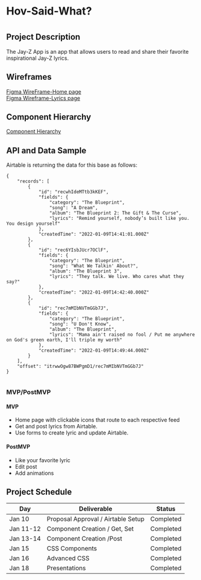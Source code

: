 # Hov-Said-What?
# 



## Project Description
The Jay-Z App is an app that allows users to read and share their favorite inspirational Jay-Z lyrics. 

## Wireframes
[Figma WireFrame-Home page](https://www.figma.com/file/HSu0xenosMnsYxAKQeAB3V/JAY-Z-APP?node-id=1%3A2)
<br/>
[Figma Wireframe-Lyrics page](https://www.figma.com/file/HSu0xenosMnsYxAKQeAB3V/JAY-Z-APP?node-id=78%3A16)



## Component Hierarchy
[Component Hierarchy](https://www.figma.com/file/HSu0xenosMnsYxAKQeAB3V/JAY-Z-APP?node-id=91%3A2)



## API and Data Sample



Airtable is returning the data for this base as follows:

```
{
    "records": [
        {
            "id": "recwhIdeMTtb3kKEF",
            "fields": {
                "category": "The Blueprint",
                "song": "A Dream",
                "album": "The Blueprint 2: The Gift & The Curse",
                "lyrics": "Remind yourself, nobody’s built like you. You design yourself"
            },
            "createdTime": "2022-01-09T14:41:01.000Z"
        },
        {
            "id": "rec6YIsbJUcr7OClF",
            "fields": {
                "category": "The Blueprint",
                "song": "What We Talkin' About?",
                "album": "The Blueprint 3",
                "lyrics": "They talk. We live. Who cares what they say?"
            },
            "createdTime": "2022-01-09T14:42:40.000Z"
        },
        {
            "id": "rec7mMIbNVTmGGb7J",
            "fields": {
                "category": "The Blueprint",
                "song": "U Don't Know",
                "album": "The Blueprint",
                "lyrics": "Mama ain't raised no fool / Put me anywhere on God's green earth, I'll triple my worth"
            },
            "createdTime": "2022-01-09T14:49:44.000Z"
        }
    ],
    "offset": "itrwwOgw87BWPgmD1/rec7mMIbNVTmGGb7J"
}


```

### MVP/PostMVP

#### MVP

- Home page with clickable icons that route to each respective feed
- Get and post lyrics from Airtable.
- Use forms to create lyric and update Airtable.
 

#### PostMVP

- Like your favorite lyric
- Edit post
- Add animations

## Project Schedule

| Day      | Deliverable                                | Status   |
| -------- | ------------------------------------------ | -------- |
| Jan 10   | Proposal Approval / Airtable Setup         |Completed |
| Jan 11-12| Component Creation / Get, Set              |Completed |
| Jan 13-14| Component Creation /Post                   |Completed |
| Jan 15   | CSS Components                             |Completed |
| Jan 16   | Advanced CSS                               |Completed |
| Jan 18   | Presentations                              |Completed |




